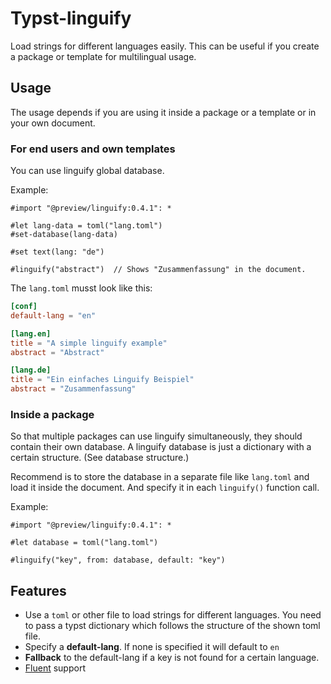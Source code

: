 # Typst-linguify

Load strings for different languages easily. This can be useful if you create a package or template for multilingual usage. 

## Usage

The usage depends if you are using it inside a package or a template or in your own document.

### For end users and own templates

You can use linguify global database.

Example:
```typst
#import "@preview/linguify:0.4.1": *

#let lang-data = toml("lang.toml")
#set-database(lang-data)

#set text(lang: "de")

#linguify("abstract")  // Shows "Zusammenfassung" in the document.
```

The `lang.toml` musst look like this:

```toml
[conf]
default-lang = "en"

[lang.en]
title = "A simple linguify example"
abstract = "Abstract"

[lang.de]
title = "Ein einfaches Linguify Beispiel"
abstract = "Zusammenfassung"
```

### Inside a package

So that multiple packages can use linguify simultaneously, they should contain their own database. A linguify database is just a dictionary with a certain structure. (See database structure.)

Recommend is to store the database in a separate file like `lang.toml` and load it inside the document. And specify it in each `linguify()` function call.

Example: 
```typ
#import "@preview/linguify:0.4.1": *

#let database = toml("lang.toml")

#linguify("key", from: database, default: "key")
```

## Features

- Use a `toml` or other file to load strings for different languages. You need to pass a typst dictionary which follows the structure of the shown toml file.
- Specify a **default-lang**. If none is specified it will default to `en`
- **Fallback** to the default-lang if a key is not found for a certain language.
- [Fluent](https://projectfluent.org) support 
